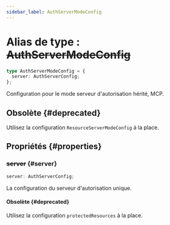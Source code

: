 ```yaml
---
sidebar_label: AuthServerModeConfig
---
```


# Alias de type : ~~AuthServerModeConfig~~

```ts
type AuthServerModeConfig = {
  server: AuthServerConfig;
};
```

Configuration pour le mode serveur d'autorisation hérité, MCP.

## Obsolète {#deprecated}

Utilisez la configuration `ResourceServerModeConfig` à la place.

## Propriétés {#properties}

### ~~server~~ {#server}

```ts
server: AuthServerConfig;
```

La configuration du serveur d'autorisation unique.

#### Obsolète {#deprecated}

Utilisez la configuration `protectedResources` à la place.
